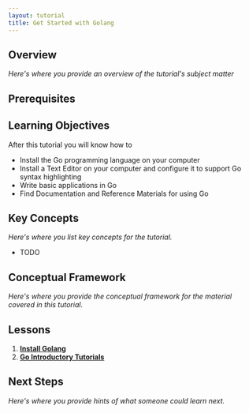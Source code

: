 ```yaml
---
layout: tutorial
title: Get Started with Golang
---
```


## Overview

_Here's where you provide an overview of the tutorial's subject matter_

## Prerequisites

## Learning Objectives

After this tutorial you will know how to

* Install the Go programming language on your computer
* Install a Text Editor on your computer and configure it to support Go syntax highlighting
* Write basic applications in Go
* Find Documentation and Reference Materials for using Go

## Key Concepts

_Here's where you list key concepts for the tutorial._

* TODO

## Conceptual Framework

_Here's where you provide the conceptual framework for the material covered in this tutorial._

## Lessons

1. **[Install Golang](lessons/install-go-lang)**
2. **[Go Introductory Tutorials](lessons/go-intro-tutorials)**

## Next Steps

_Here's where you provide hints of what someone could learn next._
